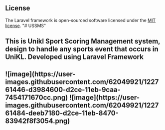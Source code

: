 

## License

The Laravel framework is open-sourced software licensed under the [MIT license](https://opensource.org/licenses/MIT).
"# USSMS" 
<h2> This is Unikl Sport Scoring Management system, design to handle any sports event that occurs in UniKL. Developed using Laravel Framework<h2>
![image](https://user-images.githubusercontent.com/62049921/122761446-d3984600-d2ce-11eb-9caa-7454171670cc.png)
![image](https://user-images.githubusercontent.com/62049921/122761484-deeb7180-d2ce-11eb-8470-83942f8f3054.png)

